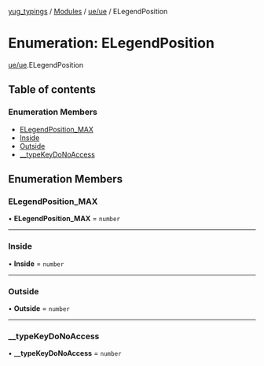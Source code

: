 [yug_typings](../README.md) / [Modules](../modules.md) / [ue/ue](../modules/ue_ue.md) / ELegendPosition

# Enumeration: ELegendPosition

[ue/ue](../modules/ue_ue.md).ELegendPosition

## Table of contents

### Enumeration Members

- [ELegendPosition\_MAX](ue_ue.ELegendPosition.md#elegendposition_max)
- [Inside](ue_ue.ELegendPosition.md#inside)
- [Outside](ue_ue.ELegendPosition.md#outside)
- [\_\_typeKeyDoNoAccess](ue_ue.ELegendPosition.md#__typekeydonoaccess)

## Enumeration Members

### ELegendPosition\_MAX

• **ELegendPosition\_MAX** = `number`

___

### Inside

• **Inside** = `number`

___

### Outside

• **Outside** = `number`

___

### \_\_typeKeyDoNoAccess

• **\_\_typeKeyDoNoAccess** = `number`
